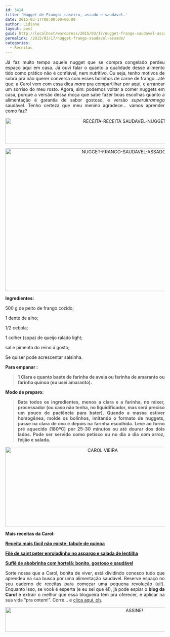 ```yaml
---
id: 3414
title: 'Nugget de Frango: caseiro, assado e saudável.'
date: 2015-03-17T00:00:00+00:00
author: Lidiane
layout: post
guid: http://localhost/wordpress/2015/03/17/nugget-frango-saudavel-assado/
permalink: /2015/03/17/nugget-frango-saudavel-assado/
categories:
  - Receitas
---
```

<p align="justify">
  Já faz muito tempo aquele nugget que se compra congelado perdeu espaço aqui em casa. Já ouvi falar o quanto a qualidade desse alimento tido como prático não é confiável, nem nutritivo. Ou seja, tenho motivos de sobra pra não querer conversa com esses bolinhos de carne de frango…até que: a Carol vem com essa dica <em>mara</em> pra compartilhar por aqui, e arrancar um sorriso do meu rosto. Agora, sim: podemos voltar a comer nuggets em casa, porque a versão dessa moça que sabe fazer boas escolhas quanto a alimentação é garantia de sabor gostoso, e versão <em>superultramega</em> saudável. Tenho certeza que meu menino agradece… vamos aprender como faz?
</p>

<p align="center">
  <a href="http://www.trololodemulher.com.br/blog/wp-content/uploads/2015/03/RECEITA-RECEITA-SAUDAVEL-NUGGET-FRANGO-ASSADO-CASEIRO.png"><img class="alignnone size-full wp-image-10880" src="http://www.trololodemulher.com.br/blog/wp-content/uploads/2015/03/RECEITA-RECEITA-SAUDAVEL-NUGGET-FRANGO-ASSADO-CASEIRO.png" alt="RECEITA-RECEITA SAUDAVEL-NUGGET-FRANGO-ASSADO-CASEIRO" width="934" height="82" /></a>
</p>

<p align="center">
  <a href="http://www.trololodemulher.com.br/blog/wp-content/uploads/2015/03/NUGGET-FRANGO-SAUDAVEL-ASSADO-CASEIRO.jpg"><img class="alignnone size-full wp-image-10878" src="http://www.trololodemulher.com.br/blog/wp-content/uploads/2015/03/NUGGET-FRANGO-SAUDAVEL-ASSADO-CASEIRO.jpg" alt="NUGGET-FRANGO-SAUDAVEL-ASSADO-CASEIRO" width="800" height="450" /></a>
</p>

<p align="justify">
  <strong>Ingredientes:</strong>
</p>

<p align="justify">
  500 g de peito de frango cozido;
</p>

<p align="justify">
  1 dente de alho;
</p>

<p align="justify">
  1/2 cebola;
</p>

<p align="justify">
  1 colher (sopa) de queijo ralado light;
</p>

<p align="justify">
  sal e pimenta do reino á gosto;
</p>

<p align="justify">
  Se quiser pode acrescentar salsinha.
</p>

<p align="justify">
  <strong>Para empanar :</strong>
</p>

> <p align="justify">
>   <strong>1 Clara e quanto baste de farinha de aveia ou farinha de amaranto ou farinha quinoa (eu usei amaranto).</strong>
> </p>

<p align="justify">
  <strong>Modo de preparo:</strong>
</p>

> <p align="justify">
>   <strong>Bata todos os ingredientes, menos a clara e a farinha, no mixer, processador (ou caso não tenha, no liquidificador, mas será preciso um pouco de paciência para bater). Quando a massa estiver homogênea, molde os bolinhos, imitando o formato de nuggets, passe na clara de ovo e depois na farinha escolhida. Leve ao forno pré aquecido (180ºC) por 25-30 minutos ou até dourar dos dois lados. Pode ser servido como petisco ou no dia a dia com arroz, feijão e salada.</strong>
> </p>

<p align="center">
  <a href="http://www.trololodemulher.com.br/blog/wp-content/uploads/2014/07/CAROL-VIEIRA.png"><img class="alignnone size-full wp-image-10204" src="http://www.trololodemulher.com.br/blog/wp-content/uploads/2014/07/CAROL-VIEIRA.png" alt="CAROL VIEIRA" width="600" height="251" /></a>
</p>

<p align="justify">
  <strong>Mais receitas da Carol:</strong>
</p>

<p align="justify">
  <a href="http://www.trololodemulher.com.br/2015/03/10/tabule-de-quinoa/" target="_blank"><strong>Receita mais fácil não existe: tabule de quinoa</strong></a>
</p>

<p align="justify">
  <a href="http://www.trololodemulher.com.br/2015/03/04/file-peixe-aspargo-lentilha/" target="_blank"><strong>Filé de saint peter enroladinho no aspargo e salada de lentilha</strong></a>
</p>

<p align="justify">
  <a href="http://www.trololodemulher.com.br/2015/02/11/sufle-abobrinha-hortela/" target="_blank"><strong>Suflê de abobrinha com hortelã: bonito, gostoso e saudável</strong></a>
</p>

<p align="justify">
  Sorte nossa que a Carol, bonita de viver, está dividindo conosco tudo que aprendeu na sua busca por uma alimentação saudável. Reserve espaço no seu caderno de receitas para começar uma pequena revolução (ui!). Enquanto isso, se você é esperta (e eu sei que é!), já pode espiar o <strong>blog da Carol</strong> e extrair o melhor que essa blogueira tem pra oferecer, e aplicar na sua vida “pra ontem!”. Corre… e <a href="http://mundocarolvieira.blogspot.com.br/" target="_blank">clica aqui, oh</a>.
</p>

<p align="center">
  <a href="http://feedburner.google.com/fb/a/mailverify?uri=blogbichafemea&loc=pt_BR" target="_blank"><img class="alignnone size-full wp-image-10439" src="http://www.trololodemulher.com.br/blog/wp-content/uploads/2014/09/ASSINE.png" alt="ASSINE!" width="800" height="78" /></a>
</p>

<p align="justify">